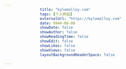 ---
                title: "kylemalloy.com"
                tags: [个人网站]
                externalUrl: "https://kylemalloy.com"
                date: 9944-08-08
                showDate: false
                showAuthor: false
                showReadingTime: false
                showEdit: false
                showLikes: false
                showViews: false
                layoutBackgroundHeaderSpace: false
                ---

